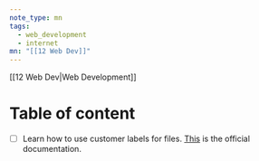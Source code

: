 ```yaml
---
note_type: mn
tags:
  - web_development
  - internet
mn: "[[12 Web Dev]]"
---
```

[[12 Web Dev|Web Development]]
# Table of content

- [ ] Learn how to use customer labels for files. [This](https://code.visualstudio.com/docs/getstarted/userinterface#_customize-tab-labels) is the official documentation. 